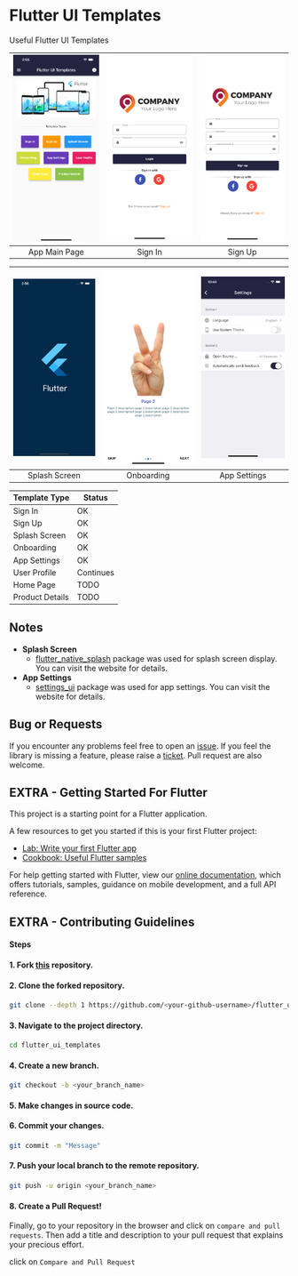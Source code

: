 # Flutter UI Templates
Useful Flutter UI Templates

| <img src="https://github.com/egemenmede/flutter_ui_templates/blob/main/ScreenShot.png" alt="Image of Flutter UI Templates" width="250"/> | <img src="https://github.com/egemenmede/flutter_ui_templates/blob/main/ScreenShot_SignIn.png" alt="Image of Sign In" width="250"/> |<img src="https://github.com/egemenmede/flutter_ui_templates/blob/main/ScreenShot_SignUp.png" alt="Image of Sign In" width="250"/> |
|:---:|:---:|:---:|
| App Main Page | Sign In | Sign Up |

| <img src="https://github.com/egemenmede/flutter_ui_templates/blob/main/ScreenShot_Splash.png" alt="Image of Splash Screen" width="250"/> | <img src="https://github.com/egemenmede/flutter_ui_templates/blob/main/ScreenShot_Onboarding.png" alt="Image of Splash Screen" width="250"/> | <img src="https://github.com/egemenmede/flutter_ui_templates/blob/main/ScreenShot_AppSettings.png" alt="Image of App Settings" width="250"/> 
|:---:|:---:|:---:|
| Splash Screen | Onboarding | App Settings |

Template Type | Status
------------ | -------------
Sign In | OK
Sign Up | OK
Splash Screen | OK
Onboarding | OK
App Settings | OK
User Profile | Continues
Home Page | TODO
Product Details | TODO

## Notes

* **Splash Screen**
  * [flutter_native_splash](https://pub.dev/packages/flutter_native_splash) package was used for splash screen display. You can visit the website for details.
* **App Settings**
  * [settings_ui](https://pub.dev/packages/settings_ui) package was used for app settings. You can visit the website for details.

## Bug or Requests

If you encounter any problems feel free to open an [issue](https://github.com/egemenmede/flutter_ui_templates/issues/new?template=bug_report.md). If you feel the library is missing a feature, please raise a [ticket](https://github.com/egemenmede/flutter_ui_templates/issues/new?template=feature_request.md). Pull request are also welcome.

## EXTRA - Getting Started For Flutter

This project is a starting point for a Flutter application.

A few resources to get you started if this is your first Flutter project:

- [Lab: Write your first Flutter app](https://flutter.dev/docs/get-started/codelab)
- [Cookbook: Useful Flutter samples](https://flutter.dev/docs/cookbook)

For help getting started with Flutter, view our
[online documentation](https://flutter.dev/docs), which offers tutorials,
samples, guidance on mobile development, and a full API reference.

## EXTRA - Contributing Guidelines

#### Steps

#### 1. Fork [this](https://github.com/egemenmede/flutter_ui_templates) repository.

#### 2. Clone the forked repository.

```bash
git clone --depth 1 https://github.com/<your-github-username>/flutter_ui_templates.git
```

#### 3. Navigate to the project directory.

```bash
cd flutter_ui_templates
```

#### 4. Create a new branch.

```bash
git checkout -b <your_branch_name>
```

#### 5. Make changes in source code.

#### 6. Commit your changes.
 
```bash
git commit -m "Message"
```

#### 7. Push your local branch to the remote repository.

```bash
git push -u origin <your_branch_name>
```

#### 8. Create a Pull Request!

Finally, go to your repository in the browser and click on `compare and pull requests`. Then add a title and description to your pull request that explains your precious effort.

click on `Compare and Pull Request`
